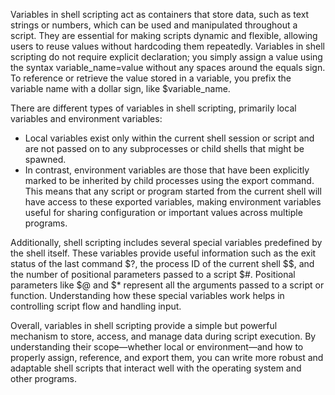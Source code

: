Variables in shell scripting act as containers that store data, such as text strings or numbers, which can be used and manipulated throughout a script. They are essential for making scripts dynamic and flexible, allowing users to reuse values without hardcoding them repeatedly. Variables in shell scripting do not require explicit declaration; you simply assign a value using the syntax variable_name=value without any spaces around the equals sign. To reference or retrieve the value stored in a variable, you prefix the variable name with a dollar sign, like $variable_name.  

There are different types of variables in shell scripting, primarily local variables and environment variables:  
- Local variables exist only within the current shell session or script and are not passed on to any subprocesses or child shells that might be spawned.
- In contrast, environment variables are those that have been explicitly marked to be inherited by child processes using the export command. This means that any script or program started from the current shell will have access to these exported variables, making environment variables useful for sharing configuration or important values across multiple programs.  

Additionally, shell scripting includes several special variables predefined by the shell itself. These variables provide useful information such as the exit status of the last command $?, the process ID of the current shell $$, and the number of positional parameters passed to a script $#. Positional parameters like $@ and $* represent all the arguments passed to a script or function. Understanding how these special variables work helps in controlling script flow and handling input.  

Overall, variables in shell scripting provide a simple but powerful mechanism to store, access, and manage data during script execution. By understanding their scope—whether local or environment—and how to properly assign, reference, and export them, you can write more robust and adaptable shell scripts that interact well with the operating system and other programs.  
